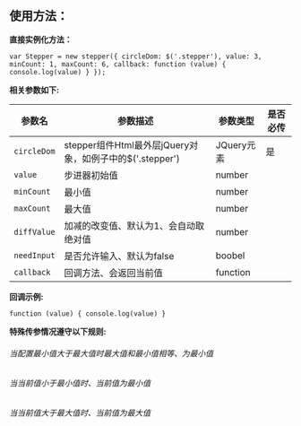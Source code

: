 ﻿## 使用方法：
**直接实例化方法：**

```
var Stepper = new stepper({ circleDom: $('.stepper'), value: 3, minCount: 1, maxCount: 6, callback: function (value) { console.log(value) } });
```


**相关参数如下:**

参数名 | 参数描述 | 参数类型 | 是否必传
---|---|---|---
`circleDom` | stepper组件Html最外层jQuery对象，如例子中的$('.stepper') | JQuery元素 | 是
`value` | 步进器初始值 | number | 
`minCount` | 最小值 | number | 
`maxCount` | 最大值 | number | 
`diffValue` | 加减的改变值、默认为1、会自动取绝对值 | number | 
`needInput` | 是否允许输入、默认为false | boobel | 
`callback` | 回调方法、会返回当前值 | function | 


**回调示例:**
```
function (value) { console.log(value) }
```

**特殊传参情况遵守以下规则:**
###### 当配置最小值大于最大值时最大值和最小值相等、为最小值
###### 当当前值小于最小值时、当前值为最小值
###### 当当前值大于最大值时、当前值为最大值

